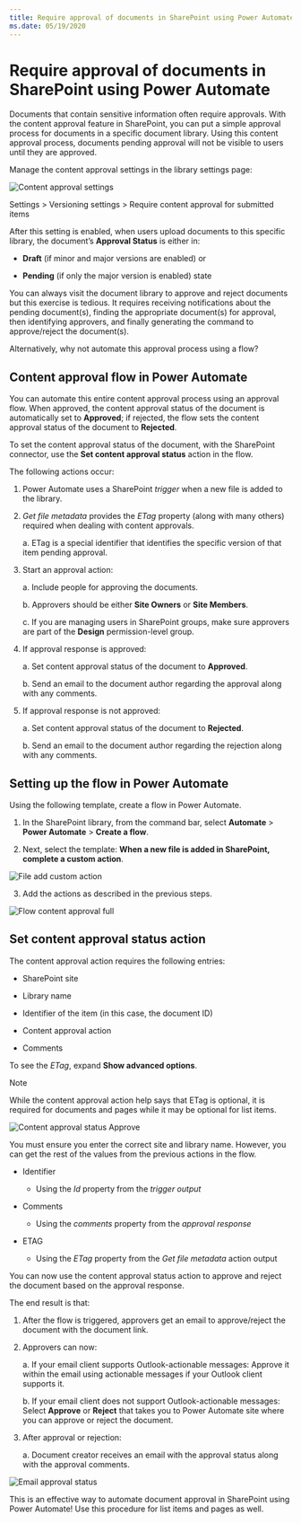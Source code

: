 ```yaml
---
title: Require approval of documents in SharePoint using Power Automate
ms.date: 05/19/2020
---
```


# Require approval of documents in SharePoint using Power Automate

Documents that contain sensitive information often require approvals. With the content approval feature in SharePoint, you can put a simple approval process for documents in a specific document library. Using this content approval process, documents pending approval will not be visible to users until they are approved.

Manage the content approval settings in the library settings page:

![Content approval settings](../../../images/content-approval-settings.png)

Settings > Versioning settings > Require content approval for submitted items

After this setting is enabled, when users upload documents to this specific library, the document’s **Approval Status** is either in:

- **Draft** (if minor and major versions are enabled) or

- **Pending** (if only the major version is enabled) state

You can always visit the document library to approve and reject documents but this exercise is tedious. It requires receiving notifications about the pending document(s), finding the appropriate document(s) for approval, then identifying approvers, and finally generating the command to approve/reject the document(s).

Alternatively, why not automate this approval process using a flow?

## Content approval flow in Power Automate

You can automate this entire content approval process using an approval flow. When approved, the content approval status of the document is automatically set to **Approved**; if rejected, the flow sets the content approval status of the document to **Rejected**.

To set the content approval status of the document, with the SharePoint connector, use the **Set content approval status** action in the flow.

The following actions occur:

1. Power Automate uses a SharePoint *trigger* when a new file is added to the library.

2. *Get file metadata* provides the *ETag* property (along with many others) required when dealing with content approvals.

    a. ETag is a special identifier that identifies the specific version of that item pending approval.

3. Start an approval action:

    a. Include people for approving the documents.

    b. Approvers should be either **Site Owners** or **Site Members**.

    c. If you are managing users in SharePoint groups, make sure approvers are part of the **Design** permission-level group.

4. If approval response is approved:

    a. Set content approval status of the document to **Approved**.

    b. Send an email to the document author regarding the approval along with any comments.

5. If approval response is not approved:

    a. Set content approval status of the document to **Rejected**.

    b. Send an email to the document author regarding the rejection along with any comments.

## Setting up the flow in Power Automate

Using the following template, create a flow in Power Automate.

1. In the SharePoint library, from the command bar, select **Automate** > **Power Automate** > **Create a flow**.

2. Next, select the template: **When a new file is added in SharePoint, complete a custom action**.

![File add custom action](../../../images/new-file-custom-action.png)

3. Add the actions as described in the previous steps.

![Flow content approval full](../../../images/promoted-state.png)

## Set content approval status action

The content approval action requires the following entries:

- SharePoint site

- Library name

- Identifier of the item (in this case, the document ID)

- Content approval action

- Comments

To see the *ETag*, expand **Show advanced options**.

> [!NOTE]
> While the content approval action help says that ETag is optional, it is required for documents and pages while it may be optional for list items.

![Content approval status Approve](../../../images/content-approval-status-approve.png)

You must ensure you enter the correct site and library name. However, you can get the rest of the values from the previous actions in the flow.

- Identifier

    - Using the *Id* property from the *trigger output*

- Comments

    - Using the *comments* property from the *approval response*

- ETAG

    - Using the *ETag* property from the *Get file metadata* action output

You can now use the content approval status action to approve and reject the document based on the approval response.

The end result is that:

1. After the flow is triggered, approvers get an email to approve/reject the document with the document link.

2. Approvers can now:

    a. If your email client supports Outlook-actionable messages: Approve it within the email using actionable messages if your Outlook client supports it.

    b. If your email client does not support Outlook-actionable messages: Select **Approve** or **Reject** that takes you to Power Automate site where you can approve or reject the document.

3. After approval or rejection:

    a. Document creator receives an email with the approval status along with the approval comments.

![Email approval status](../../../images/email-approval-status.png)

This is an effective way to automate document approval in SharePoint using Power Automate! Use this procedure for list items and pages as well.

